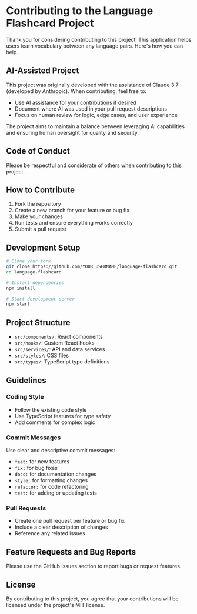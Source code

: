# Contributing to the Language Flashcard Project

Thank you for considering contributing to this project! This application helps users learn vocabulary between any language pairs. Here's how you can help.

## AI-Assisted Project

This project was originally developed with the assistance of Claude 3.7 (developed by Anthropic). When contributing, feel free to:

- Use AI assistance for your contributions if desired
- Document where AI was used in your pull request descriptions
- Focus on human review for logic, edge cases, and user experience

The project aims to maintain a balance between leveraging AI capabilities and ensuring human oversight for quality and security.

## Code of Conduct

Please be respectful and considerate of others when contributing to this project.

## How to Contribute

1. Fork the repository
2. Create a new branch for your feature or bug fix
3. Make your changes
4. Run tests and ensure everything works correctly
5. Submit a pull request

## Development Setup

```bash
# Clone your fork
git clone https://github.com/YOUR_USERNAME/language-flashcard.git
cd language-flashcard

# Install dependencies
npm install

# Start development server
npm start
```

## Project Structure

- `src/components/`: React components
- `src/hooks/`: Custom React hooks
- `src/services/`: API and data services
- `src/styles/`: CSS files
- `src/types/`: TypeScript type definitions

## Guidelines

### Coding Style

- Follow the existing code style
- Use TypeScript features for type safety
- Add comments for complex logic

### Commit Messages

Use clear and descriptive commit messages:

- `feat:` for new features
- `fix:` for bug fixes
- `docs:` for documentation changes
- `style:` for formatting changes
- `refactor:` for code refactoring
- `test:` for adding or updating tests

### Pull Requests

- Create one pull request per feature or bug fix
- Include a clear description of changes
- Reference any related issues

## Feature Requests and Bug Reports

Please use the GitHub Issues section to report bugs or request features.

## License

By contributing to this project, you agree that your contributions will be licensed under the project's MIT license.
